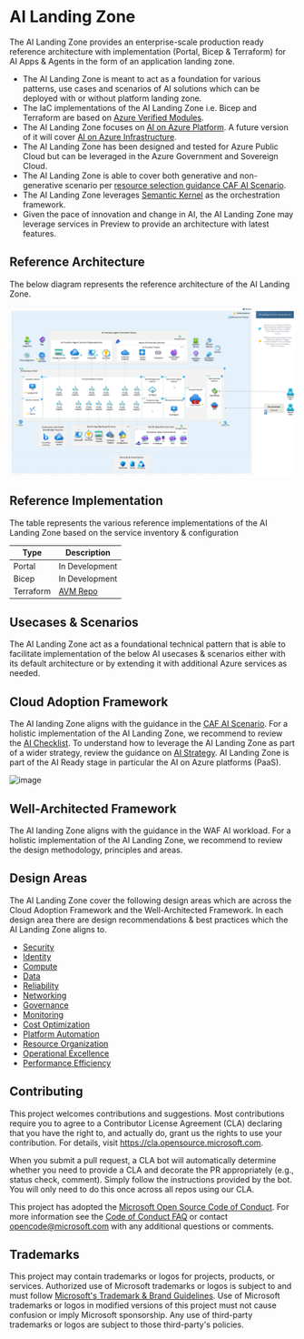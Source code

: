 # AI Landing Zone

The AI Landing Zone provides an enterprise-scale production ready reference architecture with implementation (Portal, Bicep & Terraform) for AI Apps & Agents in the form of an application landing zone.

- The AI Landing Zone is meant to act as a foundation for various patterns, use cases and scenarios of AI solutions which can be deployed with or without platform landing zone.
- The IaC implementations of the AI Landing Zone i.e. Bicep and Terraform are based on [Azure Verified Modules](https://aka.ms/AVM).
- The AI Landing Zone focuses on [AI on Azure Platform](https://learn.microsoft.com/en-us/azure/cloud-adoption-framework/scenarios/ai/platform/architectures). A future version of it will cover [AI on Azure Infrastructure](https://learn.microsoft.com/en-us/azure/cloud-adoption-framework/scenarios/ai/infrastructure/cycle-cloud).
- The AI Landing Zone has been designed and tested for Azure Public Cloud but can be leveraged in the Azure Government and Sovereign Cloud.
- The AI Landing Zone is able to cover both generative and non-generative scenario per [resource selection guidance CAF AI Scenario](https://learn.microsoft.com/en-us/azure/cloud-adoption-framework/scenarios/ai/platform/resource-selection).
- The AI Landing Zone leverages [Semantic Kernel](https://learn.microsoft.com/en-us/semantic-kernel/overview/) as the orchestration framework.
- Given the pace of innovation and change in AI, the AI Landing Zone may leverage services in Preview to provide an architecture with latest features.

## Reference Architecture
The below diagram represents the reference architecture of the AI Landing Zone.

![image](/media/AI-Landing-Zone-Reference-Architecture.png)

## Reference Implementation

The table represents the various reference implementations of the AI Landing Zone based on the service inventory & configuration

| Type | Description |
| ----------- | ----------- |
| Portal | In Development |
| Bicep | In Development |
| Terraform | [AVM Repo](https://github.com/Azure/terraform-azurerm-avm-ptn-aiml-landing-zone) |

## Usecases & Scenarios
The AI Landing Zone act as a foundational technical pattern that is able to facilitate implementation of the below AI usecases & scenarios either with its default architecture or by extending it with additional Azure services as needed.

## Cloud Adoption Framework
The AI landing Zone aligns with the guidance in the [CAF AI Scenario](https://learn.microsoft.com/en-us/azure/cloud-adoption-framework/scenarios/ai/). For a holistic implementation of the AI Landing Zone, we recommend to review the [AI Checklist](https://learn.microsoft.com/en-us/azure/cloud-adoption-framework/scenarios/ai/#ai-checklists). To understand how to leverage the AI Landing Zone as part of a wider strategy, review the guidance on [AI Strategy](https://learn.microsoft.com/en-us/azure/cloud-adoption-framework/scenarios/ai/strategy). AI Landing Zone is part of the AI Ready stage in particular the AI on Azure platforms (PaaS).

![image](https://learn.microsoft.com/en-us/azure/cloud-adoption-framework/scenarios/ai/images/ai-ready.svg)

## Well-Architected Framework
The AI landing Zone aligns with the guidance in the WAF AI workload. For a holistic implementation of the AI Landing Zone, we recommend to review the design methodology, principles and areas.

## Design Areas
The AI Landing Zone cover the following design areas which are across the Cloud Adoption Framework and the Well-Architected Framework. In each design area there are design recommendations & best practices which the AI Landing Zone aligns to.

- [Security](/docs/Security.md)
- [Identity](/docs/Identity.md)
- [Compute](/docs/Compute.md)
- [Data](/docs/Data.md)
- [Reliability](/docs/Reliability.md)
- [Networking](/docs/Networking.md)
- [Governance](/docs/Governance.md)
- [Monitoring](/docs/Monitoring.md)
- [Cost Optimization](/docs/Cost-Optimization.md)
- [Platform Automation](/docs/Platform-Automation.md)
- [Resource Organization](/docs/Resource-Organization.md)
- [Operational Excellence](/docs/Operational-Excellence.md)
- [Performance Efficiency](/docs/Performance-Efficiency.md)

## Contributing

This project welcomes contributions and suggestions.  Most contributions require you to agree to a
Contributor License Agreement (CLA) declaring that you have the right to, and actually do, grant us
the rights to use your contribution. For details, visit https://cla.opensource.microsoft.com.

When you submit a pull request, a CLA bot will automatically determine whether you need to provide
a CLA and decorate the PR appropriately (e.g., status check, comment). Simply follow the instructions
provided by the bot. You will only need to do this once across all repos using our CLA.

This project has adopted the [Microsoft Open Source Code of Conduct](https://opensource.microsoft.com/codeofconduct/).
For more information see the [Code of Conduct FAQ](https://opensource.microsoft.com/codeofconduct/faq/) or
contact [opencode@microsoft.com](mailto:opencode@microsoft.com) with any additional questions or comments.

## Trademarks

This project may contain trademarks or logos for projects, products, or services. Authorized use of Microsoft 
trademarks or logos is subject to and must follow 
[Microsoft's Trademark & Brand Guidelines](https://www.microsoft.com/en-us/legal/intellectualproperty/trademarks/usage/general).
Use of Microsoft trademarks or logos in modified versions of this project must not cause confusion or imply Microsoft sponsorship.
Any use of third-party trademarks or logos are subject to those third-party's policies.
